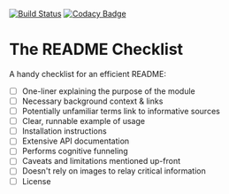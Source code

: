 [![Build Status](https://travis-ci.org/madebyconnor/physalis.svg?branch=gh-pages)](https://travis-ci.org/madebyconnor/physalis) [![Codacy Badge](https://api.codacy.com/project/badge/Grade/5869a9200876413f8d8e51b37e0dcfa5)](https://www.codacy.com/app/connor_baer/physalis?utm_source=github.com&amp;utm_medium=referral&amp;utm_content=madebyconnor/physalis&amp;utm_campaign=Badge_Grade)

# The README Checklist

A handy checklist for an efficient README:

 - [ ] One-liner explaining the purpose of the module
 - [ ] Necessary background context & links
 - [ ] Potentially unfamiliar terms link to informative sources
 - [ ] Clear, runnable example of usage
 - [ ] Installation instructions
 - [ ] Extensive API documentation
 - [ ] Performs cognitive funneling
 - [ ] Caveats and limitations mentioned up-front
 - [ ] Doesn't rely on images to relay critical information
 - [ ] License
